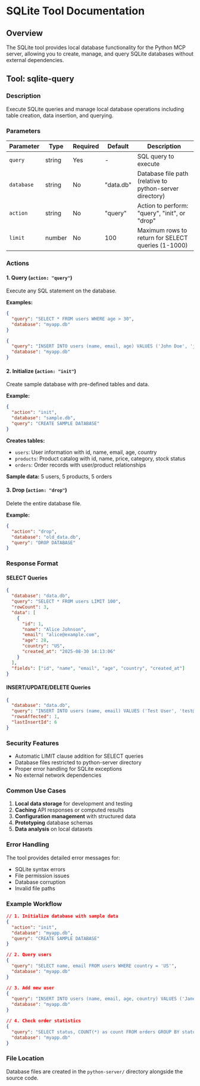 # SQLite Tool Documentation

## Overview
The SQLite tool provides local database functionality for the Python MCP server, allowing you to create, manage, and query SQLite databases without external dependencies.

## Tool: sqlite-query

### Description
Execute SQLite queries and manage local database operations including table creation, data insertion, and querying.

### Parameters

| Parameter | Type | Required | Default | Description |
|-----------|------|----------|---------|-------------|
| `query` | string | Yes | - | SQL query to execute |
| `database` | string | No | "data.db" | Database file path (relative to python-server directory) |
| `action` | string | No | "query" | Action to perform: "query", "init", or "drop" |
| `limit` | number | No | 100 | Maximum rows to return for SELECT queries (1-1000) |

### Actions

#### 1. Query (`action: "query"`)
Execute any SQL statement on the database.

**Examples:**
```json
{
  "query": "SELECT * FROM users WHERE age > 30",
  "database": "myapp.db"
}
```

```json
{
  "query": "INSERT INTO users (name, email, age) VALUES ('John Doe', 'john@example.com', 25)",
  "database": "myapp.db"
}
```

#### 2. Initialize (`action: "init"`)
Create sample database with pre-defined tables and data.

**Example:**
```json
{
  "action": "init",
  "database": "sample.db",
  "query": "CREATE SAMPLE DATABASE"
}
```

**Creates tables:**
- `users`: User information with id, name, email, age, country
- `products`: Product catalog with id, name, price, category, stock status  
- `orders`: Order records with user/product relationships

**Sample data:** 5 users, 5 products, 5 orders

#### 3. Drop (`action: "drop"`)
Delete the entire database file.

**Example:**
```json
{
  "action": "drop",
  "database": "old_data.db",
  "query": "DROP DATABASE"
}
```

### Response Format

#### SELECT Queries
```json
{
  "database": "data.db",
  "query": "SELECT * FROM users LIMIT 100",
  "rowCount": 3,
  "data": [
    {
      "id": 1,
      "name": "Alice Johnson",
      "email": "alice@example.com",
      "age": 28,
      "country": "US",
      "created_at": "2025-08-30 14:13:06"
    }
  ],
  "fields": ["id", "name", "email", "age", "country", "created_at"]
}
```

#### INSERT/UPDATE/DELETE Queries
```json
{
  "database": "data.db",
  "query": "INSERT INTO users (name, email) VALUES ('Test User', 'test@example.com')",
  "rowsAffected": 1,
  "lastInsertId": 6
}
```

### Security Features
- Automatic LIMIT clause addition for SELECT queries
- Database files restricted to python-server directory
- Proper error handling for SQLite exceptions
- No external network dependencies

### Common Use Cases

1. **Local data storage** for development and testing
2. **Caching** API responses or computed results  
3. **Configuration management** with structured data
4. **Prototyping** database schemas
5. **Data analysis** on local datasets

### Error Handling
The tool provides detailed error messages for:
- SQLite syntax errors
- File permission issues
- Database corruption
- Invalid file paths

### Example Workflow

```json
// 1. Initialize database with sample data
{
  "action": "init",
  "database": "myapp.db",
  "query": "CREATE SAMPLE DATABASE"
}

// 2. Query users
{
  "query": "SELECT name, email FROM users WHERE country = 'US'",
  "database": "myapp.db"
}

// 3. Add new user
{
  "query": "INSERT INTO users (name, email, age, country) VALUES ('Jane Doe', 'jane@example.com', 30, 'CA')",
  "database": "myapp.db"
}

// 4. Check order statistics
{
  "query": "SELECT status, COUNT(*) as count FROM orders GROUP BY status",
  "database": "myapp.db"
}
```

### File Location
Database files are created in the `python-server/` directory alongside the source code.
